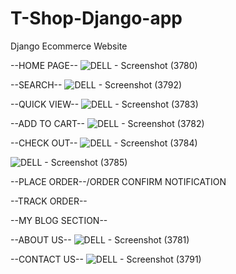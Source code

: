 # T-Shop-Django-app
Django Ecommerce Website 


--HOME PAGE--
![DELL - Screenshot (3780)](https://user-images.githubusercontent.com/47920126/112751563-66855500-8fec-11eb-8945-3769b38ae3b1.png)

--SEARCH--
![DELL - Screenshot (3792)](https://user-images.githubusercontent.com/47920126/112751770-4a35e800-8fed-11eb-98df-3005767e3a0c.png)


--QUICK VIEW--
![DELL - Screenshot (3783)](https://user-images.githubusercontent.com/47920126/112751696-f1fee600-8fec-11eb-8d75-e9dfe90f26c3.png)


--ADD TO CART--
![DELL - Screenshot (3782)](https://user-images.githubusercontent.com/47920126/112751609-8c125e80-8fec-11eb-9d72-eb7e3dff5752.png)


--CHECK OUT--
![DELL - Screenshot (3784)](https://user-images.githubusercontent.com/47920126/112751738-1d81d080-8fed-11eb-8b0d-3c51c34d3726.png)

![DELL - Screenshot (3785)](https://user-images.githubusercontent.com/47920126/112751739-1eb2fd80-8fed-11eb-8271-91c01295b5b3.png)


--PLACE ORDER--/ORDER CONFIRM NOTIFICATION

--TRACK ORDER--


--MY BLOG SECTION--



--ABOUT US--
![DELL - Screenshot (3781)](https://user-images.githubusercontent.com/47920126/112751661-ba903980-8fec-11eb-9e53-159103474c9e.png)



--CONTACT US--
![DELL - Screenshot (3791)](https://user-images.githubusercontent.com/47920126/112751664-be23c080-8fec-11eb-8fbf-2fda850f0dfb.png)
